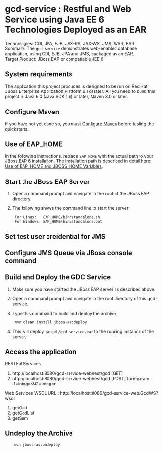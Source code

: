 gcd-service : Restful and Web Service using Java EE 6 Technologies Deployed as an EAR
==============================================================================================
Technologies: CDI, JPA, EJB, JAX-RS, JAX-WS, JMS, WAR, EAR  
Summary: The `gcd-service` demonstrates web-enabled database application, using CDI, EJB, JPA and JMS, packaged as an EAR.   
Target Product: JBoss EAP or compatiable JEE 6


System requirements
-------------------

The application this project produces is designed to be run on Red Hat JBoss Enterprise Application Platform 6.1 or later. 
All you need to build this project is Java 6.0 (Java SDK 1.6) or later, Maven 3.0 or later.

Configure Maven
---------------
If you have not yet done so, you must [Configure Maven](https://github.com/jboss-developer/jboss-developer-shared-resources/blob/master/guides/CONFIGURE_MAVEN.md#configure-maven-to-build-and-deploy-the-quickstarts) before testing the quickstarts.

Use of EAP_HOME
---------------

In the following instructions, replace `EAP_HOME` with the actual path to your JBoss EAP 6 installation. The installation path is described in detail here: [Use of EAP_HOME and JBOSS_HOME Variables](https://github.com/jboss-developer/jboss-developer-shared-resources/blob/master/guides/USE_OF_EAP_HOME.md#use-of-eap_home-and-jboss_home-variables).

Start the JBoss EAP Server
-------------------------

1. Open a command prompt and navigate to the root of the JBoss EAP directory.
2. The following shows the command line to start the server:

        For Linux:   EAP_HOME/bin/standalone.sh
        For Windows: EAP_HOME\bin\standalone.bat

Set test user creidential for JMS
-------------------------



Configure JMS Queue via JBoss console command
-------------------------



 
Build and Deploy the GDC Service
-------------------------
1. Make sure you have started the JBoss EAP server as described above.
2. Open a command prompt and navigate to the root directory of this gcd-service.
3. Type this command to build and deploy the archive:

        mvn clean install jboss-as:deploy

4. This will deploy `target/gcd-service.ear` to the running instance of the server.


Access the application 
---------------------
RESTFul Services

1. http://localhost:8080/gcd-service-web/rest/gcd [GET]
2. http://localhost:8080/gcd-service-web/rest/gcd [POST] formparam i1=integer&i2=integer

Web Services
WSDL URL : http://localhost:8080/gcd-service-web/GcdWS?wsdl
1. getGcd
2. getGcdList
3. getSum

Undeploy the Archive
--------------------

        mvn jboss-as:undeploy

